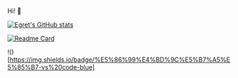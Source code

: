 Hi! 👋

[![Egret's GitHub stats](https://github-readme-stats.vercel.app/api?username=codeegret&theme=tokyonight&show_icons=true)](https://github.com/anuraghazra/github-readme-stats)

[![Readme Card](https://github-readme-stats.vercel.app/api/pin/?username=codeegret&&theme=tokyonight&&repo=vue-hr)](https://github.com/anuraghazra/github-readme-stats)

!()[https://img.shields.io/badge/%E5%86%99%E4%BD%9C%E5%B7%A5%E5%85%B7-vs%20code-blue]


